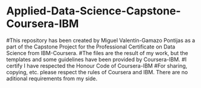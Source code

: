 # Applied-Data-Science-Capstone-Coursera-IBM
#This repository has been created by Miguel Valentín-Gamazo Pontijas as a part of the Capstone Project for the Professional Certificate on Data Science from IBM-Coursera.
#The files are the result of my work, but the templates and some guidelines have been provided by Coursera-IBM.
#I certify I have respected the Honour Code of Coursera-IBM
#For sharing, copying, etc. please respect the rules of Coursera and IBM. There are no aditional requirements from my side.
